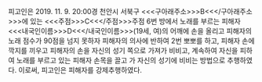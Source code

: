피고인은 2019. 11. 9. 20:00경 천안시 서북구 <<<구아래주소>>>B<<</구아래주소>>>에 있는 <<<주점>>>C<<</주점>>>주점 6번 방에서 노래를 부르는 피해자 <<<내국인이름>>>D<<</내국인이름>>>(19세, 여)의 어깨에 손을 올리고 피해자의 노래 점수가 90점을 넘지 못하자 피해자의 의사에 반하여 2번 뽀뽀를 하고, 피해자 손에 깍지를 끼우고 피해자의 손을 자신의 성기 쪽으로 가져가 비비고, 계속하여 자신을 피하여 노래를 부르고 있는 피해자 손목을 끌고 가 자신의 성기에 비비는 방법으로 추행하였다.
이로써, 피고인은 피해자를 강제추행하였다.